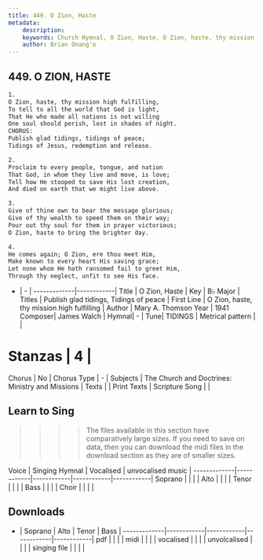 ```yaml
---
title: 449. O Zion, Haste
metadata:
    description: 
    keywords: Church Hymnal, O Zion, Haste, O Zion, haste, thy mission high fulfilling, Publish glad tidings, Tidings of peace
    author: Brian Onang'o
---
```



## 449. O ZION, HASTE

```txt
1.
O Zion, haste, thy mission high fulfilling, 
To tell to all the world that God is light, 
That He who made all nations is not willing 
One soul should perish, lost in shades of night. 
CHORUS:
Publish glad tidings, tidings of peace;
Tidings of Jesus, redemption and release. 

2.
Proclaim to every people, tongue, and nation 
That God, in whom they live and move, is love; 
Tell how He stooped to save His lost creation, 
And died on earth that we might live above. 

3.
Give of thine own to bear the message glorious; 
Give of thy wealth to speed them on their way; 
Pour out thy soul for them in prayer victorious; 
O Zion, haste to bring the brighter day. 

4.
He comes again; O Zion, ere thou meet Him,
Make known to every heart His saving grace;
Let none whom He hath ransomed fail to greet Him,
Through thy neglect, unfit to see His face.
```

- |   -  |
-------------|------------|
Title | O Zion, Haste |
Key | B♭ Major |
Titles | Publish glad tidings, Tidings of peace |
First Line | O Zion, haste, thy mission high fulfilling |
Author | Mary A. Thomson
Year | 1941
Composer| James Walch |
Hymnal|  - |
Tune| TIDINGS |
Metrical pattern | |
# Stanzas | 4 |
Chorus | No |
Chorus Type | - |
Subjects | The Church and Doctrines: Ministry and Missions |
Texts |  |
Print Texts | 
Scripture Song |  |
  
## Learn to Sing

>>>> The files available in this section have comparatively large sizes. If you need to save on data, then you can download the midi files in the download section as they are of smaller sizes.

Voice |  Singing Hymnal | Vocalised | unvocalised music |
-------------|------------|------------|------------|------------|
Soprano | | | |
Alto | | | |
Tenor | | | |
Bass | | | |
Choir | | | |

## Downloads

- |  Soprano | Alto | Tenor | Bass |
-------------|------------|------------|------------|------------|
pdf | | | |
midi | | | |
vocalised | | | |
unvolcalised | | | |
singing file | | | |
  